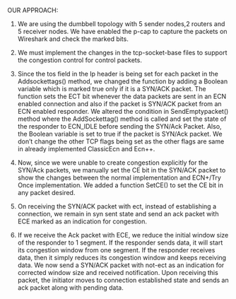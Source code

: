 
OUR APPROACH:

1.  We are using the dumbbell topology with 5 sender nodes,2 routers and 5 receiver nodes. We have enabled the p-cap to capture the packets on Wireshark and check the marked bits.

2. We must implement the changes in the tcp-socket-base files to support the congestion control for control packets.

3. Since the tos field in the Ip header is being set for each packet in the Addsockettags() method, we changed the function by adding a Boolean variable which is marked true only if it is a SYN/ACK packet. The function sets the ECT bit whenever the data packets are sent in an ECN enabled connection and also if the packet is SYN/ACK packet from an ECN enabled responder. We altered the condition in SendEmptypacket() method where the AddSockettag() method is called and set the state of the responder to ECN_IDLE before sending the SYN/Ack Packet. Also, the Boolean variable is set to true if the packet is SYN/Ack packet. We don’t change the other TCP flags being set as the other flags are same in already implemented ClassicEcn and Ecn++.


4. Now, since we were unable to create congestion explicitly for the SYN/Ack packets, we manually set the CE bit in the SYN/ACK packet to show the changes between the normal implementation and ECN+/Try Once implementation. We added a function SetCE() to set the CE bit in any packet desired.
5. On receiving the SYN/ACK packet with ect, instead of establishing a connection, we remain in syn sent state and send an ack packet with ECE marked as an indication for congestion.
6. If we receive the Ack packet with ECE, we reduce the initial window size of the responder to 1 segment. If the responder sends data, it will start its congestion window from one segment. If the responder receives data, then it simply reduces its congestion window and keeps receiving data. We now send a SYN/ACK packet with not-ect as an indication for corrected window size and received notification. Upon receiving this packet, the initiator moves to connection established state and sends an ack packet along with pending data.
